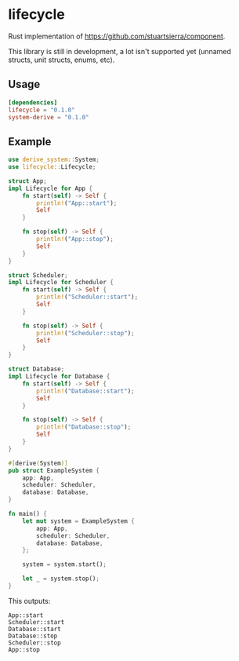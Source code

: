 # lifecycle

Rust implementation of https://github.com/stuartsierra/component.

This library is still in development, a lot isn't supported yet (unnamed structs, unit structs, enums, etc).

## Usage

```toml
[dependencies]
lifecycle = "0.1.0"
system-derive = "0.1.0"
```

## Example

```rust
use derive_system::System;
use lifecycle::Lifecycle;

struct App;
impl Lifecycle for App {
    fn start(self) -> Self {
        println!("App::start");
        Self
    }

    fn stop(self) -> Self {
        println!("App::stop");
        Self
    }
}

struct Scheduler;
impl Lifecycle for Scheduler {
    fn start(self) -> Self {
        println!("Scheduler::start");
        Self
    }

    fn stop(self) -> Self {
        println!("Scheduler::stop");
        Self
    }
}

struct Database;
impl Lifecycle for Database {
    fn start(self) -> Self {
        println!("Database::start");
        Self
    }

    fn stop(self) -> Self {
        println!("Database::stop");
        Self
    }
}

#[derive(System)]
pub struct ExampleSystem {
    app: App,
    scheduler: Scheduler,
    database: Database,
}

fn main() {
    let mut system = ExampleSystem {
        app: App,
        scheduler: Scheduler,
        database: Database,
    };

    system = system.start();

    let _ = system.stop();
}
```

This outputs:

```
App::start
Scheduler::start
Database::start
Database::stop
Scheduler::stop
App::stop
```
